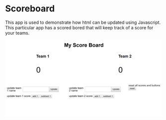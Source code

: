 # Scoreboard

This app is used to demonstrate how html can be updated using Javascript. This particular app has a scored bored that will keep track of a score for your teams.

 <img src="./public/image.gif">
